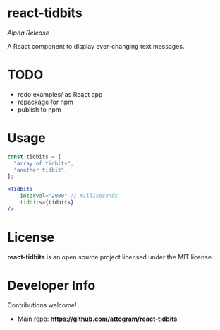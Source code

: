 # react-tidbits

_Alpha Release_

A React component to display ever-changing text messages.

# TODO

* redo examples/ as React app
* repackage for npm
* publish to npm

# Usage

```jsx harmony
const tidbits = [
  "array of tidbits",
  "another tidbit",  
];

<Tidbits
    interval="2000" // milliseconds
    tidbits={tidbits}
/>
```

# License

**react-tidbits** is an open source project
licensed under the MIT license.

# Developer Info

Contributions welcome!

* Main repo: **<https://github.com/attogram/react-tidbits>**


